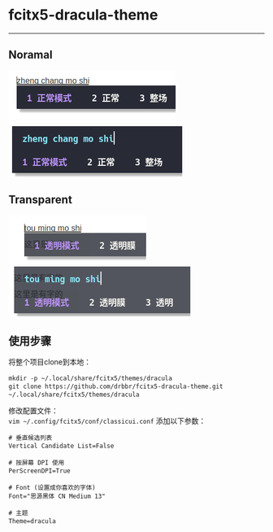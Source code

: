 # fcitx5-dracula-theme


----
## Noramal
![](./shot/normal_shot1.png)  
![](./shot/normal_shot2.png)  

## Transparent
![](./shot/trans_shot1.png)  
![](./shot/trans_shot2.png)  


## 使用步骤
将整个项目clone到本地：

```
mkdir -p ~/.local/share/fcitx5/themes/dracula
git clone https://github.com/drbbr/fcitx5-dracula-theme.git ~/.local/share/fcitx5/themes/dracula
```

修改配置文件：  
` vim ~/.config/fcitx5/conf/classicui.conf `
添加以下参数：  

```
# 垂直候选列表
Vertical Candidate List=False

# 按屏幕 DPI 使用
PerScreenDPI=True

# Font (设置成你喜欢的字体)
Font="思源黑体 CN Medium 13"

# 主题
Theme=dracula

```
